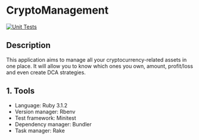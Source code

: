 # CryptoManagement

[![Unit Tests](https://github.com/antoniocuadros/CryptoManagement/actions/workflows/unit-tests.yml/badge.svg)](https://github.com/antoniocuadros/CryptoManagement/actions/workflows/unit-tests.yml)

## Description
This application aims to manage all your cryptocurrency-related assets in one place. It will allow you to know which ones you own, amount, profit/loss and even create DCA strategies.

## 1. Tools
- Language: Ruby 3.1.2
- Version manager: Rbenv
- Test framework: Minitest
- Dependency manager: Bundler
- Task manager: Rake